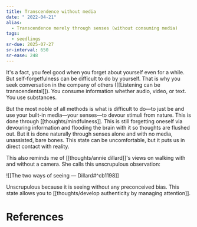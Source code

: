 ```yaml
---
title: Transcendence without media
date: " 2022-04-21"
alias:
  - Transcendence merely through senses (without consuming media)
tags:
  - seedlings
sr-due: 2025-07-27
sr-interval: 650
sr-ease: 248
---
```

It's a fact, you feel good when you forget about yourself even for a while. But self-forgetfulness can be difficult to do by yourself. That is why you seek conversation in the company of others ([[Listening can be transcendental]]). You consume information whether audio, video, or text. You use substances.

But the most noble of all methods is what is difficult to do—to just be and use your built-in media—your senses—to devour stimuli from nature. This is done through [[thoughts/mindfulness]]. This is still forgetting oneself via devouring information and flooding the brain with it so thoughts are flushed out. But it is done naturally through senses alone and with no media, unassisted, bare bones. This state can be uncomfortable, but it puts us in direct contact with reality.

This also reminds me of [[thoughts/annie dillard]]'s views on walking with and without a camera. She calls this unscrupulous observation:

![[The two ways of seeing — Dillard#^cb1198]]

Unscrupulous because it is seeing without any preconceived bias. This state allows you to [[thoughts/develop authenticity by managing attention]].

# References
